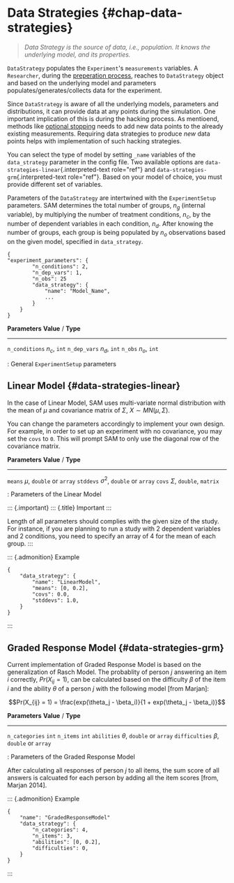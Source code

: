 Data Strategies {#chap-data-strategies}
===============

> *Data Strategy is the source of data, i.e., population. It knows the
> underlying model, and its properties.*

`DataStrategy` populates the `Experiment`\'s `measurements` variables. A
`Researcher`, during the [preperation
process](flow.rst#flow-prepare-research), reaches to `DataStrategy`
object and based on the underlying model and parameters
populates/generates/collects data for the experiment.

Since `DataStrategy` is aware of all the underlying models, parameters
and distributions, it can provide data at any points during the
simulation. One important implication of this is during the hacking
process. As mentioend, methods like [optional
stopping](hacking-strategies.rst#hacking-strategies-optional-stoppin)
needs to add new data points to the already existing measurements.
Requiring data strategies to produce *new* data points helps with
implementation of such hacking strategies.

You can select the type of model by setting `_name` variables of the
`data_strategy` parameter in the config file. Two available options are
`data-strategies-linear`{.interpreted-text role="ref"} and
`data-strategies-grm`{.interpreted-text role="ref"}. Based on your model
of choice, you must provide different set of variables.

Parameters of the `DataStrategy` are intertwined with the
`ExperimentSetup` parameters. SAM determines the total number of groups,
$n_g$ (internal variable), by multiplying the number of treatment
conditions, $n_c$, by the number of dependent variables in each
condition, $n_d$. After knowing the number of groups, each group is
being populated by $n_o$ observations based on the given model,
specified in `data_strategy`.

``` {.json}
{
"experiment_parameters": {
        "n_conditions": 2,
        "n_dep_vars": 1,
        "n_obs": 25
        "data_strategy": {
            "name": "Model_Name",
            ...
        }
    }
}
```

  **Parameters**   **Value** / **Type**
  ---------------- ----------------------
  `n_conditions`   $n_c$, `int`
  `n_dep_vars`     $n_d$, `int`
  `n_obs`          $n_o$, `int`

  : General `ExperimentSetup` parameters

Linear Model {#data-strategies-linear}
------------

In the case of Linear Model, SAM uses multi-variate normal distribution
with the mean of $\mu$ and covariance matrix of $\Sigma$,
$X \sim MN(\mu, \Sigma)$.

You can change the parameters accordingly to implement your own design.
For example, in order to set up an experiment with no covariance, you
may set the `covs` to `0`. This will prompt SAM to only use the diagonal
row of the covariance matrix.

  **Parameters**   **Value** / **Type**
  ---------------- ---------------------------------
  `means`          $\mu$, `double` or `array`
  `stddevs`        $\sigma^2$, `double` or `array`
  `covs`           $\Sigma$, `double`, `matrix`

  : Parameters of the Linear Model

::: {.important}
::: {.title}
Important
:::

Length of all parameters should complies with the given size of the
study. For instance, if you are planning to run a study with 2 dependent
variables and 2 conditions, you need to specify an array of 4 for the
mean of each group.
:::

::: {.admonition}
Example

``` {.json}
{
    "data_strategy": {
        "name": "LinearModel",
        "means": [0, 0.2],
        "covs": 0.0,
        "stddevs": 1.0,
    }
}
```
:::

Graded Response Model {#data-strategies-grm}
---------------------

Current implementation of Graded Response Model is based on the
generalization of Rasch Model. The probablity of person $j$ answering an
item $i$ correctly, $Pr(X_{ij} = 1)$, can be calculated based on the
difficulty $\beta$ of the item $i$ and the ability $\theta$ of a person
$j$ with the following model \[from Marjan\]:

$$Pr(X_{ij} = 1) = \frac{exp(\theta_j - \beta_i)}{1 + exp(\theta_j - \beta_i)}$$

  **Parameters**   **Value** / **Type**
  ---------------- -------------------------------
  `n_categories`   `int`
  `n_items`        `int`
  `abilities`      $\theta$, `double` or `array`
  `difficulties`   $\beta$, `double` or `array`

  : Parameters of the Graded Response Model

After calculating all responses of person $j$ to all items, the sum
score of all answers is calcuated for each person by adding all the item
scores \[from, Marjan 2014\].

::: {.admonition}
Example

``` {.json}
{
    "name": "GradedResponseModel"
    "data_strategy": {
        "n_categories": 4,
        "n_items": 3,
        "abilities": [0, 0.2],
        "difficulties": 0,
    }
}
```
:::
